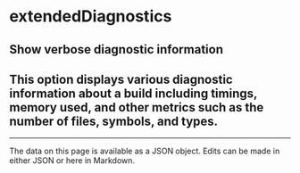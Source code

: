 <!-- Important! Do not modify comment blocks. They are necessary for the transformer to work properly -->

<!-- title -->
# extendedDiagnostics

<!-- shortDescription -->
Show verbose diagnostic information
---

<!-- extendedDescription -->
This option displays various diagnostic information about a build including timings, memory used, and other metrics such as the number of files, symbols, and types.
---

<!-- references -->

---

<!-- footer -->
The data on this page is available as a JSON object. Edits can be made in either JSON or here in Markdown.
